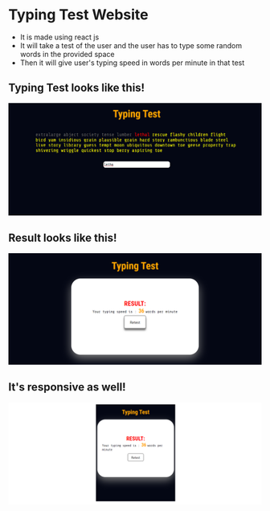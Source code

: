 # Typing Test Website 
- It is made using react js 
- It will take a test of the user and the user has to type some random words in the provided space
- Then it will give user's typing speed in words per minute in that test

## Typing Test looks like this!
![Image 1](https://github.com/saksham-kumar-14/typing-test-website/blob/master/typing_test_1.png?raw=true)

## Result looks like this!
![Image 2](https://github.com/saksham-kumar-14/typing-test-website/blob/master/typing_test_2.png?raw=true)

## It's responsive as well!
![Image 3](https://github.com/saksham-kumar-14/typing-test-website/blob/master/typing_test_3.png?raw=true)

